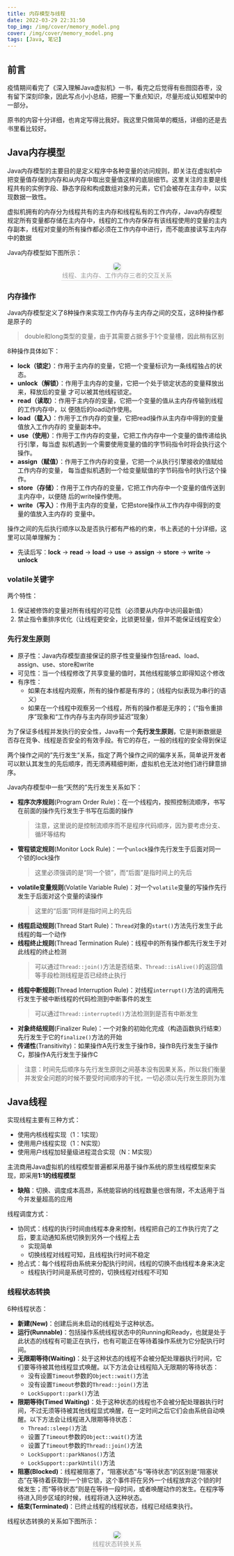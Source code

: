 ```yaml
---
title: 内存模型与线程
date: 2022-03-29 22:31:50
top_img: /img/cover/memory_model.png
cover: /img/cover/memory_model.png
tags: [Java, 笔记]
---
```


## 前言
疫情期间看完了《深入理解Java虚拟机》一书，看完之后觉得有些囫囵吞枣，没有留下深刻印象，因此写点小小总结，把握一下重点知识，尽量形成认知框架中的一部分。

原书的内容十分详细，也肯定写得比我好。我这里只做简单的概括，详细的还是去书里看比较好。

## Java内存模型
Java内存模型的主要目的是定义程序中各种变量的访问规则，即关注在虚拟机中把变量值存储到内存和从内存中取出变量值这样的底层细节。这里关注的主要是线程共有的实例字段、静态字段和构成数组对象的元素，它们会被存在主存中，以实现数据一致性。

虚拟机拥有的内存分为线程共有的主内存和线程私有的工作内存，Java内存模型规定所有变量都存储在主内存中，线程的工作内存保存有该线程使用的变量的主内存副本，线程对变量的所有操作都必须在工作内存中进行，而不能直接读写主内存中的数据

Java内存模型如下图所示：
<center>
    <img style="border-radius: 0.3125em;
    box-shadow: 0 2px 4px 0 rgba(34,36,38,.12),0 2px 10px 0 rgba(34,36,38,.08);" 
    src="/img/java/memory_model.png">
    <br>
    <div style="color:orange; border-bottom: 1px solid #d9d9d9;
    display: inline-block;
    color: #999;
    padding: 2px;">
        线程、主内存、工作内存三者的交互关系
    </div>
</center>

### 内存操作
Java内存模型定义了8种操作来实现工作内存与主内存之间的交互，这8种操作都是原子的
> double和long类型的变量，由于其需要占据多于1个变量槽，因此稍有区别

8种操作具体如下：
+ **lock（锁定）**：作用于主内存的变量，它把一个变量标识为一条线程独占的状态。
+ **unlock（解锁）**：作用于主内存的变量，它把一个处于锁定状态的变量释放出来，释放后的变量 才可以被其他线程锁定。
+ **read（读取）**：作用于主内存的变量，它把一个变量的值从主内存传输到线程的工作内存中，以 便随后的load动作使用。
+ **load（载入）**：作用于工作内存的变量，它把read操作从主内存中得到的变量值放入工作内存的 变量副本中。
+ **use（使用）**：作用于工作内存的变量，它把工作内存中一个变量的值传递给执行引擎，每当虚 拟机遇到一个需要使用变量的值的字节码指令时将会执行这个操作。
+ **assign（赋值）**：作用于工作内存的变量，它把一个从执行引擎接收的值赋给工作内存的变量， 每当虚拟机遇到一个给变量赋值的字节码指令时执行这个操作。
+ **store（存储）**：作用于工作内存的变量，它把工作内存中一个变量的值传送到主内存中，以便随 后的write操作使用。
+ **write（写入）**：作用于主内存的变量，它把store操作从工作内存中得到的变量的值放入主内存的 变量中。

操作之间的先后执行顺序以及是否执行都有严格的约束，书上表述的十分详细，这里可以简单理解为：
+ 先读后写：**lock** -> **read** -> **load** -> **use** -> **assign** -> **store** -> **write** -> **unlock**

### volatile关键字
两个特性：
1. 保证被修饰的变量对所有线程的可见性（必须要从内存中访问最新值）
2. 禁止指令重排序优化（让线程更安全，比锁更轻量，但并不能保证线程安全）

### 先行发生原则
+ 原子性：Java内存模型直接保证的原子性变量操作包括read、load、assign、use、store和write
+ 可见性：当一个线程修改了共享变量的值时，其他线程能够立即得知这个修改
+ 有序性：
    + 如果在本线程内观察，所有的操作都是有序的；（线程内似表现为串行的语义）
    + 如果在一个线程中观察另一个线程，所有的操作都是无序的；（“指令重排序”现象和“工作内存与主内存同步延迟”现象）

为了保证多线程并发执行的安全性，Java有一个**先行发生原则**，它是判断数据是否存在竞争、线程是否安全的有效手段。有它的存在，一般的线程的安全得到保证

两个操作之间的”先行发生“关系，指定了两个操作之间的偏序关系，简单说开发者可以默认其发生的先后顺序，而无须再精细判断，虚拟机也无法对他们进行肆意排序。

Java内存模型中一些“天然的”先行发生关系如下：

+ **程序次序规则**(Program Order Rule)：在一个线程内，按照控制流顺序，书写在前面的操作先行发生于书写在后面的操作
    > 注意，这里说的是控制流顺序而不是程序代码顺序，因为要考虑分支、循环等结构
+ **管程锁定规则**(Monitor Lock Rule)：一个`unlock`操作先行发生于后面对同一个锁的lock操作
    > 这里必须强调的是“同一个锁”，而“后面”是指时间上的先后
+ **volatile变量规则**(Volatile Variable Rule)：对一个`volatile`变量的写操作先行发生于后面对这个变量的读操作
    > 这里的“后面”同样是指时间上的先后
+ **线程启动规则**(Thread Start Rule)：`Thread`对象的`start()`方法先行发生于此线程的每一个动作
+ **线程终止规则**(Thread Termination Rule)：线程中的所有操作都先行发生于对此线程的终止检测
    > 可以通过`Thread::join()`方法是否结束、`Thread::isAlive()`的返回值等手段检测线程是否已经终止执行
+ **线程中断规则**(Thread Interruption Rule)：对线程`interrupt()`方法的调用先行发生于被中断线程的代码检测到中断事件的发生
    > 可以通过`Thread::interrupted()`方法检测到是否有中断发生
+ **对象终结规则**(Finalizer Rule)：一个对象的初始化完成（构造函数执行结束）先行发生于它的`finalize()`方法的开始
+ **传递性**(Transitivity)：如果操作A先行发生于操作B，操作B先行发生于操作C，那操作A先行发生于操作C

> 注意：时间先后顺序与先行发生原则之间基本没有因果关系，所以我们衡量并发安全问题的时候不要受时间顺序的干扰，一切必须以先行发生原则为准

## Java线程
实现线程主要有三种方式：
+ 使用内核线程实现（1：1实现）
+ 使用用户线程实现（1：N实现）
+ 使用用户线程加轻量级进程混合实现（N：M实现）

主流商用Java虚拟机的线程模型普遍都采用基于操作系统的原生线程模型来实现，即采用**1:1的线程模型**
+ **缺陷**：切换、调度成本高昂，系统能容纳的线程数量也很有限，不太适用于当今并发量超高的应用

线程调度方式：
+ 协同式：线程的执行时间由线程本身来控制，线程把自己的工作执行完了之后，要主动通知系统切换到另外一个线程上去
    + 实现简单
    + 切换线程对线程可知，且线程执行时间不稳定
+ 抢占式：每个线程将由系统来分配执行时间，线程的切换不由线程本身来决定
    + 线程执行时间是系统可控的，切换线程对线程不可知

### 线程状态转换
6种线程状态：
+ **新建(New)**：创建后尚未启动的线程处于这种状态。 
+ **运行(Runnable)**：包括操作系统线程状态中的Running和Ready，也就是处于此状态的线程有可能正在执行，也有可能正在等待着操作系统为它分配执行时间。 
+ **无限期等待(Waiting)**：处于这种状态的线程不会被分配处理器执行时间，它们要等待被其他线程显式唤醒。以下方法会让线程陷入无限期的等待状态：
    + 没有设置`Timeout`参数的`Object::wait()`方法
    + 没有设置`Timeout`参数的`Thread::join()`方法
    + `LockSupport::park()`方法
+ **限期等待(Timed Waiting)**：处于这种状态的线程也不会被分配处理器执行时间，不过无须等待被其他线程显式唤醒，在一定时间之后它们会由系统自动唤醒。以下方法会让线程进入限期等待状态：
    + `Thread::sleep()`方法
    + 设置了`Timeout`参数的`Object::wait()`方法
    + 设置了`Timeout`参数的`Thread::join()`方法
    + `LockSupport::parkNanos()`方法
    + `LockSupport::parkUntil()`方法
+ **阻塞(Blocked)**：线程被阻塞了，“阻塞状态”与“等待状态”的区别是“阻塞状态”在等待着获取到一个排它锁，这个事件将在另外一个线程放弃这个锁的时候发生；而“等待状态”则是在等待一段时间，或者唤醒动作的发生。在程序等待进入同步区域的时候，线程将进入这种状态。 
+ **结束(Terminated)**：已终止线程的线程状态，线程已经结束执行。

线程状态转换的关系如下图所示：
<center>
    <img style="border-radius: 0.3125em;
    box-shadow: 0 2px 4px 0 rgba(34,36,38,.12),0 2px 10px 0 rgba(34,36,38,.08);" 
    src="/img/java/thread_state.png">
    <br>
    <div style="color:orange; border-bottom: 1px solid #d9d9d9;
    display: inline-block;
    color: #999;
    padding: 2px;">
        线程状态转换关系
    </div>
</center>

